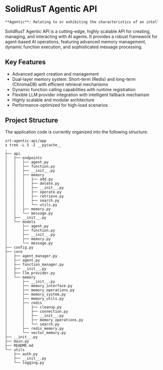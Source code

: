 # SolidRusT Agentic API

```markdown
**Agentic**: Relating to or exhibiting the characteristics of an intelligent agent, including autonomy, decision-making capabilities, communication, task management, learning, and adaptation. An Agentic API facilitates the development and management of such intelligent agents, enabling them to perform tasks, interact with other systems, and improve over time.
```

SolidRusT Agentic API is a cutting-edge, highly scalable API for creating, managing, and interacting with AI agents. It provides a robust framework for agent-based AI operations, featuring advanced memory management, dynamic function execution, and sophisticated message processing.

## Key Features

- Advanced agent creation and management
- Dual-layer memory system: Short-term (Redis) and long-term (ChromaDB) with efficient retrieval mechanisms
- Dynamic function calling capabilities with runtime registration
- Flexible LLM provider integration with intelligent fallback mechanism
- Highly scalable and modular architecture
- Performance-optimized for high-load scenarios

## Project Structure

The application code is currently organized into the following structure:

```plaintext
srt-agentic-api/app
❯ tree -L 5 -I __pycache__
.
├── api
│   ├── endpoints
│   │   ├── agent.py
│   │   ├── function.py
│   │   ├── __init__.py
│   │   ├── memory
│   │   │   ├── add.py
│   │   │   ├── delete.py
│   │   │   ├── __init__.py
│   │   │   ├── operate.py
│   │   │   ├── retrieve.py
│   │   │   ├── search.py
│   │   │   └── utils.py
│   │   ├── memory.py
│   │   └── message.py
│   ├── __init__.py
│   └── models
│       ├── agent.py
│       ├── function.py
│       ├── __init__.py
│       ├── memory.py
│       └── message.py
├── config.py
├── core
│   ├── agent_manager.py
│   ├── agent.py
│   ├── function_manager.py
│   ├── __init__.py
│   ├── llm_provider.py
│   └── memory
│       ├── __init__.py
│       ├── memory_interface.py
│       ├── memory_operations.py
│       ├── memory_system.py
│       ├── memory_utils.py
│       ├── redis
│       │   ├── cleanup.py
│       │   ├── connection.py
│       │   ├── __init__.py
│       │   ├── memory_operations.py
│       │   └── search.py
│       ├── redis_memory.py
│       └── vector_memory.py
├── __init__.py
├── main.py
├── README.md
└── utils
    ├── auth.py
    ├── __init__.py
    └── logging.py
```
